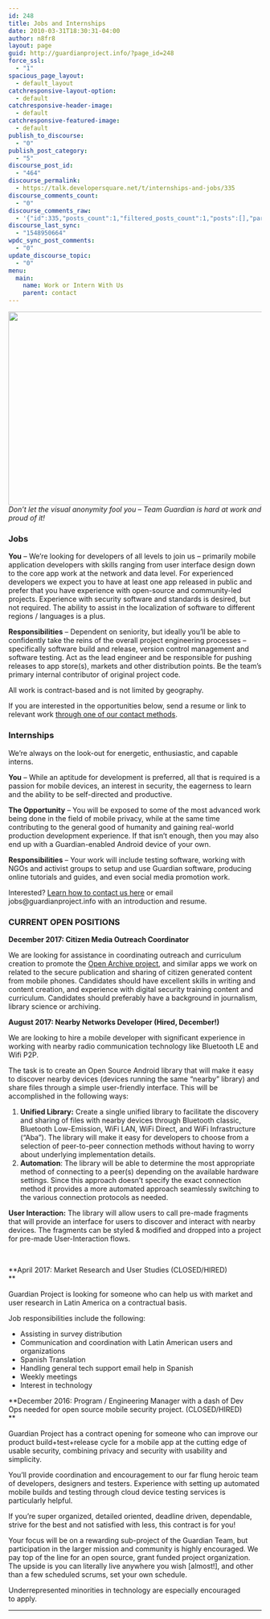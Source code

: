 ```yaml
---
id: 248
title: Jobs and Internships
date: 2010-03-31T18:30:31-04:00
author: n8fr8
layout: page
guid: http://guardianproject.info/?page_id=248
force_ssl:
  - "1"
spacious_page_layout:
  - default_layout
catchresponsive-layout-option:
  - default
catchresponsive-header-image:
  - default
catchresponsive-featured-image:
  - default
publish_to_discourse:
  - "0"
publish_post_category:
  - "5"
discourse_post_id:
  - "464"
discourse_permalink:
  - https://talk.developersquare.net/t/internships-and-jobs/335
discourse_comments_count:
  - "0"
discourse_comments_raw:
  - '{"id":335,"posts_count":1,"filtered_posts_count":1,"posts":[],"participants":[{"id":19,"username":"gpadmin","avatar_template":"https://avatars.discourse.org/v2/letter/g/d07c76/{size}.png"}]}'
discourse_last_sync:
  - "1548950664"
wpdc_sync_post_comments:
  - "0"
update_discourse_topic:
  - "0"
menu:
  main:
    name: Work or Intern With Us
    parent: contact
---
```

[<img title="teamguardianhardatwork" src="https://guardianproject.info/wp-content/uploads/2010/03/teamguardianhardatwork.jpg" alt="" width="576" height="384" />  
](https://guardianproject.info/wp-content/uploads/2010/03/teamguardianhardatwork.jpg) _Don&#8217;t let the visual anonymity fool you &#8211; Team Guardian is hard at work and proud of it!_

### Jobs

**You** &#8211; We&#8217;re looking for developers of all levels to join us &#8211; primarily mobile application developers with skills ranging from user interface design down to the core app work at the network and data level. For experienced developers we expect you to have at least one app released in public and prefer that you have experience with open-source and community-led projects. Experience with security software and standards is desired, but not required. The ability to assist in the localization of software to different regions / languages is a plus.

**Responsibilities** &#8211; Dependent on seniority, but ideally you&#8217;ll be able to confidently take the reins of the overall project engineering processes &#8211; specifically software build and release, version control management and software testing. Act as the lead engineer and be responsible for pushing releases to app store(s), markets and other distribution points. Be the team&#8217;s primary internal contributor of original project code.

All work is contract-based and is not limited by geography.

If you are interested in the opportunities below, send a resume or link to relevant work [through one of our contact methods](https://guardianproject.info/contact/).

### Internships

We&#8217;re always on the look-out for energetic, enthusiastic, and capable interns.

**You** &#8211; While an aptitude for development is preferred, all that is required is a passion for mobile devices, an interest in security, the eagerness to learn and the ability to be self-directed and productive.

**The Opportunity** &#8211; You will be exposed to some of the most advanced work being done in the field of mobile privacy, while at the same time contributing to the general good of humanity and gaining real-world production development experience. If that isn&#8217;t enough, then you may also end up with a Guardian-enabled Android device of your own.

**Responsibilities** &#8211; Your work will include testing software, working with NGOs and activist groups to setup and use Guardian software, producing online tutorials and guides, and even social media promotion work.

Interested? [Learn how to contact us here](https://guardianproject.info/contact/) or email &#x6a;&#111;b&#x73;&#x40;gu&#x61;&#114;d&#x69;&#x61;np&#x72;&#111;j&#x65;&#x63;&#116;.&#x69;&#x6e;f&#x6f; with an introduction and resume.

### CURRENT OPEN POSITIONS

**December 2017: Citizen Media Outreach Coordinator**

We are looking for assistance in coordinating outreach and curriculum creation to promote the [Open Archive project](https://open-archive.net/), and similar apps we work on related to the secure publication and sharing of citizen generated content from mobile phones. Candidates should have excellent skills in writing and content creation, and experience with digital security training content and curriculum. Candidates should preferably have a background in journalism, library science or archiving.

**August 2017: Nearby Networks Developer (Hired, December!)**

We are looking to hire a mobile developer with significant experience in working with nearby radio communication technology like Bluetooth LE and Wifi P2P.

The task is to create an Open Source Android library that will make it easy to discover nearby devices (devices running the same “nearby” library) and share files through a simple user-friendly interface. This will be accomplished in the following ways:

  1. **Unified Library:** Create a single unified library to facilitate the discovery and sharing of files with nearby devices through Bluetooth classic, Bluetooth Low-Emission, WiFi LAN, WiFi Direct, and WiFi Infrastructure (“Aba”). The library will make it easy for developers to choose from a selection of peer-to-peer connection methods without having to worry about underlying implementation details.
  2. **Automation**: The library will be able to determine the most appropriate method of connecting to a peer(s) depending on the available hardware settings. Since this approach doesn’t specify the exact connection method it provides a more automated approach seamlessly switching to the various connection protocols as needed.

**User Interaction:** The library will allow users to call pre-made fragments that will provide an interface for users to discover and interact with nearby devices. The fragments can be styled & modified and dropped into a project for pre-made User-Interaction flows.

&nbsp;

**April 2017: Market Research and User Studies (CLOSED/HIRED)  
** 

Guardian Project is looking for someone who can help us with market and user research in Latin America on a contractual basis.

Job responsibilities include the following:

  * Assisting in survey distribution
  * Communication and coordination with Latin American users and organizations
  * Spanish Translation
  * Handling general tech support email help in Spanish
  * Weekly meetings
  * Interest in technology

**December 2016: Program / Engineering Manager with a dash of Dev Ops needed for open source mobile security project. (CLOSED/HIRED)  
** 

Guardian Project has a contract opening for someone who can improve our product build+test+release cycle for a mobile app at the cutting edge of usable security, combining privacy and security with usability and simplicity.

<div dir="ltr">
  <p class="defanged22-gmail-p1">
    <span class="defanged22-gmail-s1">You’ll provide coordination and encouragement to our far flung heroic team of developers, designers and testers. Experience with setting up automated mobile builds and testing through cloud device testing services is particularly helpful. </span>
  </p>
  
  <p class="defanged22-gmail-p1">
    <span class="defanged22-gmail-s1">If you’re super organized, detailed oriented, deadline driven, dependable, strive for the best and not satisfied with less, this contract is for you! </span>
  </p>
  
  <p class="defanged22-gmail-p1">
    <span class="defanged22-gmail-s1">Your focus will be on a rewarding sub-project of the Guardian Team, but participation in the larger mission and community is highly encouraged. We pay top of the line for an open source, grant funded project organization. The upside is you can literally live anywhere you wish [almost!], and other than a few scheduled scrums, set your own schedule.</span>
  </p>
  
  <p class="defanged22-gmail-p1">
    Underrepresented minorities in technology are especially encouraged to apply.
  </p>
  
  <hr />
</div>

&nbsp;